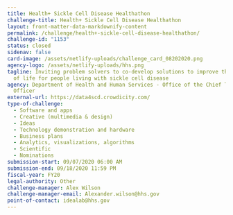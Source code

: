 ```yaml
---
title: Health+ Sickle Cell Disease Healthathon
challenge-title: Health+ Sickle Cell Disease Healthathon
layout: front-matter-data-markdownify-content
permalink: /challenge/health+-sickle-cell-disease-healthathon/
challenge-id: "1153"
status: closed
sidenav: false
card-image: /assets/netlify-uploads/challenge_card_08202020.png
agency-logo: /assets/netlify-uploads/hhs.png
tagline: Inviting problem solvers to co-develop solutions to improve the quality
  of life for people living with sickle cell disease
agency: Department of Health and Human Services - Office of the Chief Technology
  Officer
external-url: https://data4scd.crowdicity.com/
type-of-challenge:
  - Software and apps
  - Creative (multimedia & design)
  - Ideas
  - Technology demonstration and hardware
  - Business plans
  - Analytics, visualizations, algorithms
  - Scientific
  - Nominations
submission-start: 09/07/2020 06:00 AM
submission-end: 09/18/2020 11:59 PM
fiscal-year: FY20
legal-authority: Other
challenge-manager: Alex Wilson
challenge-manager-email: Alexander.wilson@hhs.gov
point-of-contact: idealab@hhs.gov
---
```

